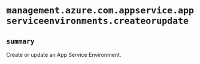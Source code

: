 # `management.azure.com.appservice.appserviceenvironments.createorupdate`

## `summary`
Create or update an App Service Environment.


